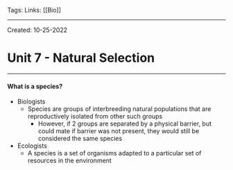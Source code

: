Tags:
Links: [[Bio]]

---
Created: 10-25-2022
# Unit 7 - Natural Selection
---

#### What is a species?
- Biologists
	- Species are groups of interbreeding natural populations that are reproductively isolated from other such groups
		- However, if 2 groups are separated by a physical barrier, but could mate if barrier was not present, they would still be considered the same species
- Ecologists
	- A species is a set of organisms adapted to a particular set of resources in the environment